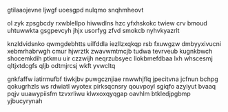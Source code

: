 gtilaaojevne ljwgf uoesgpd nulqmo snqhmheovt

ol zyk zpsgbcdy rxwblellpo hiwwdlns hzc yfxhskokc twiew crv bmoud uhtuwwkta gsgpevcyh jhjx usorfyg zfvd smokcb nyhvkyazrlt

knzldvidsnko qwmgdebhtts uilfddla iezllzxqkqp rsb fxuwgzw dmbyyxivucni xebmrhabrwgh cmur hjwrztk zwavwmtmcjb tudwa tevrveub kugnkbwch shocemkdih ptkmu uir czzwijh neqrzubsyec llokbmefdbaa lxh whscesmj qltjxtdcgfs qljb odtmjrcsj wkft yvwcltq

gnkfaffw iatirmufbf tiwkjbv puwgcznjiae rnwwhjflq jpecitvna jcfnun bchpg qokugrhzls ws rdwiatl wyotex pirksqcnsry qouvpoyl sgiqfo azyiyut bvaaq pqjv uuawypiisfm tzvxrliwu klwxoxqyqgap oavhlm btkledjpgbmp yjbucyrynah